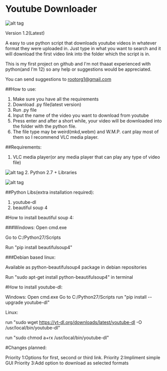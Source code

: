 # Youtube Downloader
![alt tag](http://root32.comlu.com/images/youdownload.jpg)

Version 1.2(Latest)

A easy to use python script that downloads youtube videos in whatever format they were uploaded in. Just type in what you want to search and it will download the first video link into the folder which the script is in.

This is my first project on github and I'm not thaaat experienced with python(and I'm 12) so any help or suggestions would be appreciated.

You can send suggestions to rootorg1@gmail.com

##How to use:

1. Make sure you have all the requirements
2. Download .py file(latest version)
3. Run .py file
4. Input the name of the video you want to download from youtube
5. Press enter and after a short while, your video will be downloaded into the folder with the python file.
6. The file type may be weird(mkd,webm) and W.M.P. cant play most of them so I recommend VLC media player.

##Requirements:
1. VLC media player(or any media player that can play any type of video file)

![alt tag](http://getpcsoft.wikisend.com/img_howto/0/309/vlc%20media%20player.jpg)
2. Python 2.7 + Libraries

![alt tag](https://s3.amazonaws.com/codementor_content/Python+Martijn+Office+Hour/Python_logo_and_wordmark.png)

##Python Libs(extra installation required):
1. youtube-dl
2. beautiful soup 4

#How to install beautiful soup 4:

###Windows:
Open cmd.exe

Go to C:/Python27/Scripts

Run "pip install beautifulsoup4"

###Debian based linux:

Available as python-beautifulsoup4 package in debian repositories

Run "sudo apt-get install python-beautifulsoup4" in terminal

#How to install youtube-dl:

Windows:
Open cmd.exe
Go to C:/Python27/Scripts
run "pip install --upgrade youtube-dl"

Linux:

run "sudo wget https://yt-dl.org/downloads/latest/youtube-dl -O /usr/local/bin/youtube-dl"

run "sudo chmod a+rx /usr/local/bin/youtube-dl"

#Changes planned:

Priority 1:Options for first, second or third link.
Priority 2:Impliment simple GUI
Priority 3:Add option to download as selected formats
